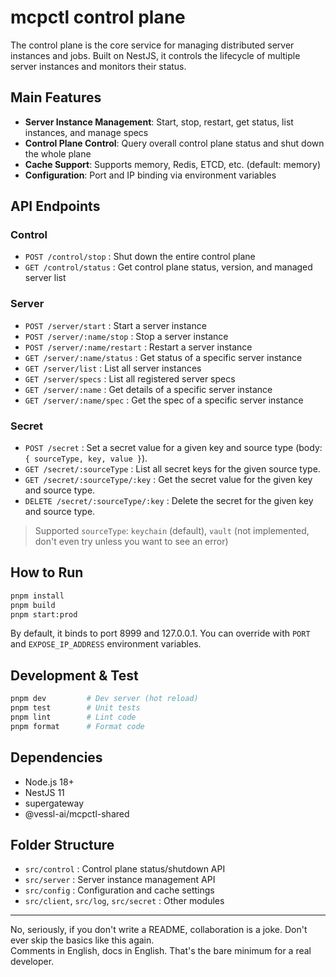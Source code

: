# mcpctl control plane

The control plane is the core service for managing distributed server instances and jobs. Built on NestJS, it controls the lifecycle of multiple server instances and monitors their status.

## Main Features

- **Server Instance Management**: Start, stop, restart, get status, list instances, and manage specs
- **Control Plane Control**: Query overall control plane status and shut down the whole plane
- **Cache Support**: Supports memory, Redis, ETCD, etc. (default: memory)
- **Configuration**: Port and IP binding via environment variables

## API Endpoints

### Control

- `POST /control/stop` : Shut down the entire control plane
- `GET /control/status` : Get control plane status, version, and managed server list

### Server

- `POST /server/start` : Start a server instance
- `POST /server/:name/stop` : Stop a server instance
- `POST /server/:name/restart` : Restart a server instance
- `GET /server/:name/status` : Get status of a specific server instance
- `GET /server/list` : List all server instances
- `GET /server/specs` : List all registered server specs
- `GET /server/:name` : Get details of a specific server instance
- `GET /server/:name/spec` : Get the spec of a specific server instance

### Secret

- `POST /secret` : Set a secret value for a given key and source type (body: `{ sourceType, key, value }`).
- `GET /secret/:sourceType` : List all secret keys for the given source type.
- `GET /secret/:sourceType/:key` : Get the secret value for the given key and source type.
- `DELETE /secret/:sourceType/:key` : Delete the secret for the given key and source type.

> Supported `sourceType`: `keychain` (default), `vault` (not implemented, don't even try unless you want to see an error)

## How to Run

```bash
pnpm install
pnpm build
pnpm start:prod
```

By default, it binds to port 8999 and 127.0.0.1. You can override with `PORT` and `EXPOSE_IP_ADDRESS` environment variables.

## Development & Test

```bash
pnpm dev         # Dev server (hot reload)
pnpm test        # Unit tests
pnpm lint        # Lint code
pnpm format      # Format code
```

## Dependencies

- Node.js 18+
- NestJS 11
- supergateway
- @vessl-ai/mcpctl-shared

## Folder Structure

- `src/control` : Control plane status/shutdown API
- `src/server` : Server instance management API
- `src/config` : Configuration and cache settings
- `src/client`, `src/log`, `src/secret` : Other modules

---

No, seriously, if you don't write a README, collaboration is a joke. Don't ever skip the basics like this again.  
Comments in English, docs in English. That's the bare minimum for a real developer.
